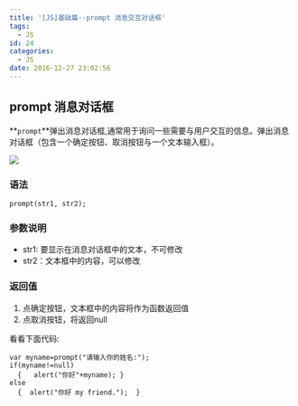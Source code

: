 ```yaml
---
title: '[JS]基础篇--prompt 消息交互对话框'
tags:
  - JS
id: 24
categories:
  - JS
date: 2016-12-27 23:02:56
---
```


## prompt 消息对话框

**`prompt`**弹出消息对话框,通常用于询问一些需要与用户交互的信息。弹出消息对话框（包含一个确定按钮、取消按钮与一个文本输入框）。

![](http://oic1wftgk.bkt.clouddn.com/wp-content/uploads/promot.jpg)

### 语法

	prompt(str1, str2);

### 参数说明

- str1: 要显示在消息对话框中的文本，不可修改
- str2：文本框中的内容，可以修改

### 返回值
1. 点确定按钮，文本框中的内容将作为函数返回值
2. 点取消按钮，将返回null

看看下面代码:

	var myname=prompt("请输入你的姓名:");
	if(myname!=null)
	  {   alert("你好"+myname); }
	else
	  {  alert("你好 my friend.");  }